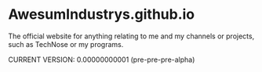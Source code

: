# AwesumIndustrys.github.io
The official website for anything relating to me and my channels or projects, such as TechNose or my programs.

CURRENT VERSION: 0.00000000001 (pre-pre-pre-alpha)
